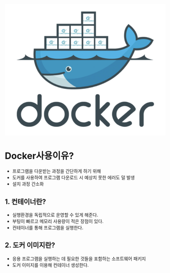 ![Alt text](image.png)

# Docker사용이유?
- 프로그램을 다운받는 과정을 간단하게 하기 위해
- 도커를 사용하여 프로그램 다운로드 시 예상치 못한 에러도 덜 발생
- 설치 과정 간소화

## 1. 컨테이너란?
- 실행환경을 독립적으로 운영할 수 있게 해준다.
- 부팅이 빠르고 메모리 사용량이 적은 장점이 있다.
- 컨테이너를 통해 프로그램을 실행한다.

## 2. 도커 이미지란?
- 응용 프로그램을 실행하는 데 필요한 것들을 포함하는 소프트웨어 패키지
- 도커 이미지를 이용해 컨테이너 생성한다.
